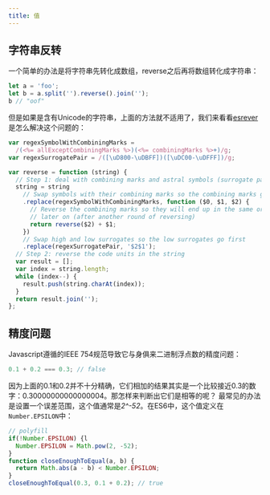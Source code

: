 ```yaml
---
title: 值
---
```


## 字符串反转

一个简单的办法是将字符串先转化成数组，reverse之后再将数组转化成字符串：

```js
let a = 'foo';
let b = a.split('').reverse().join('');
b // "oof"
```

但是如果是含有Unicode的字符串，上面的方法就不适用了，我们来看看[esrever](https://github.com/mathiasbynens/esrever/blob/master/src/esrever.js#L18-L43)是怎么解决这个问题的：

```js
var regexSymbolWithCombiningMarks =
  /(<%= allExceptCombiningMarks %>)(<%= combiningMarks %>+)/g;
var regexSurrogatePair = /([\uD800-\uDBFF])([\uDC00-\uDFFF])/g;

var reverse = function (string) {
  // Step 1: deal with combining marks and astral symbols (surrogate pairs)
  string = string
    // Swap symbols with their combining marks so the combining marks go first
    .replace(regexSymbolWithCombiningMarks, function ($0, $1, $2) {
      // Reverse the combining marks so they will end up in the same order
      // later on (after another round of reversing)
      return reverse($2) + $1;
    })
    // Swap high and low surrogates so the low surrogates go first
    .replace(regexSurrogatePair, '$2$1');
  // Step 2: reverse the code units in the string
  var result = [];
  var index = string.length;
  while (index--) {
    result.push(string.charAt(index));
  }
  return result.join('');
};
```

## 精度问题

Javascript遵循的IEEE 754规范导致它与身俱来二进制浮点数的精度问题：

```js
0.1 + 0.2 === 0.3; // false
```

因为上面的0.1和0.2并不十分精确，它们相加的结果其实是一个比较接近0.3的数字：0.30000000000000004。那怎样来判断出它们是相等的呢？
最常见的办法是设置一个误差范围，这个值通常是*2^-52*。在ES6中，这个值定义在`Number.EPSILON`中：

```js
// polyfill
if(!Number.EPSILON) {l
  Number.EPSILON = Math.pow(2, -52);
}
function closeEnoughToEqual(a, b) {
  return Math.abs(a - b) < Number.EPSILON;
}
closeEnoughToEqual(0.3, 0.1 + 0.2); // true
```
